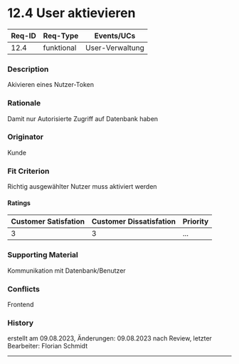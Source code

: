 # 12.4 User aktievieren  

| Req-ID | Req-Type | Events/UCs    |
|--------|----------|---------------|
| 12.4   |funktional|User-Verwaltung|

### Description
Akivieren eines Nutzer-Token

### Rationale
Damit nur Autorisierte Zugriff auf Datenbank haben    

### Originator
Kunde

### Fit Criterion
Richtig ausgewählter Nutzer muss aktiviert werden

#### Ratings
| Customer Satisfation | Customer Dissatisfation | Priority |
|----------------------|-------------------------|----------|
| 3                    | 3                       | ...      |

### Supporting Material
Kommunikation mit Datenbank/Benutzer

### Conflicts
Frontend

### History
erstellt am 09.08.2023, Änderungen: 09.08.2023 nach Review, letzter Bearbeiter: Florian Schmidt

---
